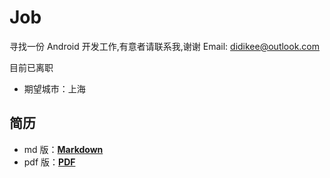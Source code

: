 # Job

寻找一份 Android 开发工作,有意者请联系我,谢谢 Email: [didikee@outlook.com](didikee@outlook.com)

目前已离职

- 期望城市：上海

## 简历

- md 版：**[Markdown](https://github.com/didikee/Job/blob/master/%E7%AE%80%E5%8E%86.md)**
- pdf 版：**[PDF](https://github.com/didikee/Job/blob/master/%E7%AE%80%E5%8E%86.pdf)**
